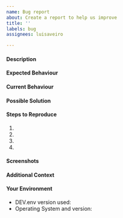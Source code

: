 ```yaml
---
name: Bug report
about: Create a report to help us improve
title: ''
labels: bug
assignees: luisaveiro

---
```


<!-- Provide a general summary of the issue in the Title above -->

#### Description
<!-- Provide a more detailed introduction to the issue itself, and why you consider it to be a bug. -->

#### Expected Behaviour
<!-- A clear and concise description of what you expected to happen. -->

#### Current Behaviour
<!-- Tell us what happens instead of the expected behaviour. -->

#### Possible Solution
<!-- Not obligatory, but suggest a fix or reason for the bug. -->

#### Steps to Reproduce
<!-- Steps to reproduce the behaviour: -->
<!-- Provide an unambiguous set of steps to reproduce this bug. Include code to reproduce, if relevant. -->

1.
2.
3.
4.

#### Screenshots
<!-- If applicable, add screenshots to help explain your problem. -->

#### Additional Context
<!-- How has this bug affected you? What were you trying to accomplish? -->
<!-- Providing context helps us come up with a solution that is most useful in the real world. -->

#### Your Environment
<!-- Include as many relevant details about the environment you experienced the bug in. -->

* DEV.env version used:
* Operating System and version:
